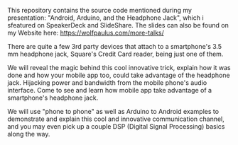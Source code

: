 This repository contains the source code mentioned during my presentation: "Android, Arduino, and the Headphone Jack", which i sfeatured on SpeakerDeck and SlideShare. 
The slides can also be found on my Website here: https://wolfpaulus.com/more-talks/

There are quite a few 3rd party devices that attach to a smartphone's 3.5 mm headphone jack, 
Square's Credit Card reader, being just one of them. 

We will reveal the magic behind this cool innovative trick, explain how it was done and how 
your mobile app too, could take advantage of the headphone jack. Hijacking power and bandwidth 
from the mobile phone's audio interface. Come to see and learn how mobile app take advantage 
of a smartphone's headphone jack.

We will use "phone to phone" as well as Arduino to Android examples to demonstrate and explain 
this cool and innovative communication channel, and you may even pick up a couple 
DSP (Digital Signal Processing) basics along the way.
